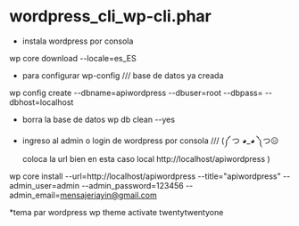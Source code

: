 # wordpress_cli_wp-cli.phar

* instala wordpress por consola

wp core download --locale=es_ES

* para configurar wp-config /// base de datos ya creada

wp config create --dbname=apiwordpress --dbuser=root --dbpass= --dbhost=localhost

* borra la base de datos
 wp db clean --yes

* ingreso al admin o login de wordpress por consola /// (༼ つ ◕_◕ ༽つ😑 coloca la url bien en esta caso local http://localhost/apiwordpress )

wp core install --url=http://localhost/apiwordpress --title="apiwordpress" --admin_user=admin --admin_password=123456 --admin_email=mensajeriayin@gmail.com

*tema par wordpress
wp theme activate twentytwentyone
